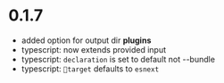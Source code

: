 # 0.1.7
- added option for output dir 
**plugins**
- typescript: now extends provided input
- typescript: `declaration` is set to default not --bundle
- typescript: `target` defaults to `esnext`